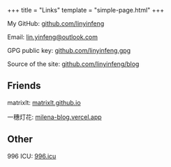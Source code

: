 +++
title = "Links"
template = "simple-page.html"
+++

My GitHub: [github.com/linyinfeng](https://github.com/linyinfeng)

Email: <lin.yinfeng@outlook.com>

GPG public key: [github.com/linyinfeng.gpg](https://github.com/linyinfeng.gpg)

Source of the site: [github.com/linyinfeng/blog](https://github.com/linyinfeng/blog)

## Friends

matrixlt: [matrixlt.github.io](https://matrixlt.github.io)

一穗灯花: [milena-blog.vercel.app](https://milena-blog.vercel.app)

## Other

996 ICU: [996.icu](https://996.icu)
